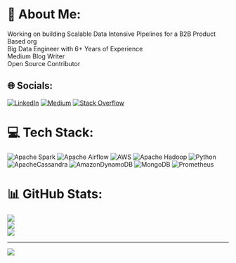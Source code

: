 # 💫 About Me:
Working on building Scalable Data Intensive Pipelines for a B2B Product Based org<br>Big Data Engineer with 6+ Years of Experience<br>Medium Blog Writer<br>Open Source Contributor


## 🌐 Socials:
[![LinkedIn](https://img.shields.io/badge/LinkedIn-%230077B5.svg?logo=linkedin&logoColor=white)](https://linkedin.com/in/https://www.linkedin.com/in/praveen-kumar-b-n) [![Medium](https://img.shields.io/badge/Medium-12100E?logo=medium&logoColor=white)](https://medium.com/@https://medium.com/@praveenbn88) [![Stack Overflow](https://img.shields.io/badge/-Stackoverflow-FE7A16?logo=stack-overflow&logoColor=white)](https://stackoverflow.com/users/18087660) 

# 💻 Tech Stack:
![Apache Spark](https://img.shields.io/badge/Apache%20Spark-FDEE21?style=for-the-badge&logo=apachespark&logoColor=black) ![Apache Airflow](https://img.shields.io/badge/Apache%20Airflow-017CEE?style=for-the-badge&logo=Apache%20Airflow&logoColor=white) ![AWS](https://img.shields.io/badge/AWS-%23FF9900.svg?style=for-the-badge&logo=amazon-aws&logoColor=white) ![Apache Hadoop](https://img.shields.io/badge/Apache%20Hadoop-66CCFF?style=for-the-badge&logo=apachehadoop&logoColor=black) ![Python](https://img.shields.io/badge/python-3670A0?style=for-the-badge&logo=python&logoColor=ffdd54) ![ApacheCassandra](https://img.shields.io/badge/cassandra-%231287B1.svg?style=for-the-badge&logo=apache-cassandra&logoColor=white) ![AmazonDynamoDB](https://img.shields.io/badge/Amazon%20DynamoDB-4053D6?style=for-the-badge&logo=Amazon%20DynamoDB&logoColor=white) ![MongoDB](https://img.shields.io/badge/MongoDB-%234ea94b.svg?style=for-the-badge&logo=mongodb&logoColor=white) ![Prometheus](https://img.shields.io/badge/Prometheus-E6522C?style=for-the-badge&logo=Prometheus&logoColor=white)
# 📊 GitHub Stats:
![](https://github-readme-stats.vercel.app/api?username=praveenbn88&theme=dark&hide_border=false&include_all_commits=false&count_private=false)<br/>
![](https://github-readme-streak-stats.herokuapp.com/?user=praveenbn88&theme=dark&hide_border=false)<br/>
![](https://github-readme-stats.vercel.app/api/top-langs/?username=praveenbn88&theme=dark&hide_border=false&include_all_commits=false&count_private=false&layout=compact)

---
[![](https://visitcount.itsvg.in/api?id=praveenbn88&icon=0&color=0)](https://visitcount.itsvg.in)

<!-- Proudly created with GPRM ( https://gprm.itsvg.in ) -->
